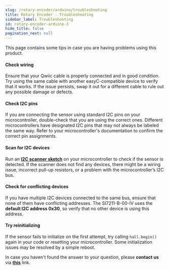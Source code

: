 ```yaml
---
slug: /rotary-encoder/arduino/troubleshooting
title: Rotary Encoder - Troubleshooting
sidebar_label: Troubleshooting
id: rotary-encoder-arduino-3
hide_title: false
pagination_next: null
---
```


This page contains some tips in case you are having problems using this product.

<ExpandableSection title="My encoder won't initialize!">

#### Check wiring
Ensure that your Qwiic cable is properly connected and in good condition. Try using the same cable with another easyC-compatible device to verify that it works. If the issue persists, swap it out for a different cable to rule out any possible damage or defects.

#### Check I2C pins
If you are connecting the sensor using standard I2C pins on your microcontroller, double-check that you are using the correct ones. Different microcontrollers have designated I2C pins that may not always be labeled the same way. Refer to your microcontroller's documentation to confirm the correct pin assignments.

#### Scan for I2C devices
Run an [**I2C scanner sketch**](https://github.com/SolderedElectronics/Soldered-Hacky-Codes/tree/main/I2C_Scanner) on your microcontroller to check if the sensor is detected. If the scanner does not find any devices, there might be a wiring issue, incorrect pull-up resistors, or a problem with the microcontroller’s I2C bus.

#### Check for conflicting devices
If you have multiple I2C devices connected to the same bus, ensure that none of them have conflicting addresses. The SI7211-B-00-IV uses the **default I2C address 0x30**, so verify that no other device is using this address.

#### Try reinitializing
If the sensor fails to initialize on the first attempt, try calling `hall.begin()` again in your code or resetting your microcontroller. Some initialization issues may be resolved by a simple reboot.

</ExpandableSection>

<InfoBox>In case you haven't found the answer to your question, please **contact us** via [**this**](https://soldered.com/contact/) link.</InfoBox>